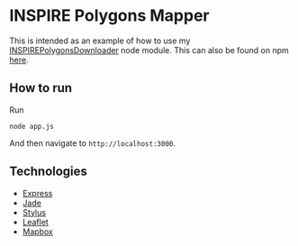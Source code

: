 # INSPIRE Polygons Mapper

This is intended as an example of how to use my [INSPIREPolygonsDownloader](https://github.com/robert-waggott/INSPIREPolygonsDownloader) node module. This can also be found on npm [here](https://www.npmjs.com/package/inspirepolygonsdownloader). 

## How to run

Run

```
node app.js
```

And then navigate to `http://localhost:3000`.

## Technologies

* [Express](https://www.npmjs.com/package/express)
* [Jade](https://www.npmjs.com/package/jade)
* [Stylus](https://github.com/learnboost/stylus)
* [Leaflet](https://www.npmjs.com/package/leaflet)
* [Mapbox](https://www.mapbox.com/mapbox.js/example/v1.0.0/plain-leaflet/)
